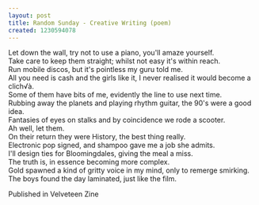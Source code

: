 ```yaml
---
layout: post
title: Random Sunday - Creative Writing (poem)
created: 1230594078
---
```

Let down the wall, try not to use a piano, you'll amaze yourself.<br>Take care to keep them straight; whilst not easy it's within reach.<br>Run mobile discos, but it's pointless my guru told me.<br>All you need is cash and the girls like it, I never realised it would become a clich√à.<br>Some of them have bits of me, evidently the line to use next time.<br>Rubbing away the planets and playing rhythm guitar, the 90's were a good idea.<br>Fantasies of eyes on stalks and by coincidence we rode a scooter.<br>Ah well, let them.<br>On their return they were History, the best thing really.<br>Electronic pop signed, and shampoo gave me a job she admits.<br>I'll design ties for Bloomingdales, giving the meal a miss.<br>The truth is, in essence becoming more complex.<br>Gold spawned a kind of gritty voice in my mind, only to remerge smirking.<br>The boys found the day laminated, just like the film.
<p>Published in Velveteen Zine</p>
